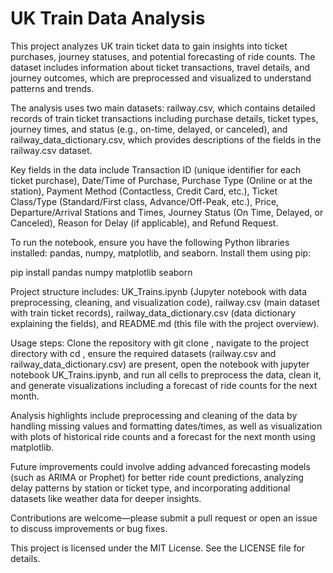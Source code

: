 # UK Train Data Analysis

This project analyzes UK train ticket data to gain insights into ticket purchases, journey statuses, and potential forecasting of ride counts. The dataset includes information about ticket transactions, travel details, and journey outcomes, which are preprocessed and visualized to understand patterns and trends.

The analysis uses two main datasets: railway.csv, which contains detailed records of train ticket transactions including purchase details, ticket types, journey times, and status (e.g., on-time, delayed, or canceled), and railway_data_dictionary.csv, which provides descriptions of the fields in the railway.csv dataset.

Key fields in the data include Transaction ID (unique identifier for each ticket purchase), Date/Time of Purchase, Purchase Type (Online or at the station), Payment Method (Contactless, Credit Card, etc.), Ticket Class/Type (Standard/First class, Advance/Off-Peak, etc.), Price, Departure/Arrival Stations and Times, Journey Status (On Time, Delayed, or Canceled), Reason for Delay (if applicable), and Refund Request.

To run the notebook, ensure you have the following Python libraries installed: pandas, numpy, matplotlib, and seaborn. Install them using pip:

pip install pandas numpy matplotlib seaborn

Project structure includes: UK_Trains.ipynb (Jupyter notebook with data preprocessing, cleaning, and visualization code), railway.csv (main dataset with train ticket records), railway_data_dictionary.csv (data dictionary explaining the fields), and README.md (this file with the project overview).

Usage steps: Clone the repository with git clone <repository-url>, navigate to the project directory with cd <project-directory>, ensure the required datasets (railway.csv and railway_data_dictionary.csv) are present, open the notebook with jupyter notebook UK_Trains.ipynb, and run all cells to preprocess the data, clean it, and generate visualizations including a forecast of ride counts for the next month.

Analysis highlights include preprocessing and cleaning of the data by handling missing values and formatting dates/times, as well as visualization with plots of historical ride counts and a forecast for the next month using matplotlib.

Future improvements could involve adding advanced forecasting models (such as ARIMA or Prophet) for better ride count predictions, analyzing delay patterns by station or ticket type, and incorporating additional datasets like weather data for deeper insights.

Contributions are welcome—please submit a pull request or open an issue to discuss improvements or bug fixes.

This project is licensed under the MIT License. See the LICENSE file for details.
